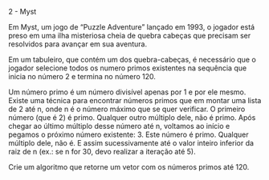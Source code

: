 2 - Myst

Em Myst, um jogo de “Puzzle Adventure” lançado em 1993, o jogador está preso em uma ilha misteriosa cheia de quebra cabeças que precisam ser resolvidos para avançar em sua aventura.

Em um tabuleiro, que contém um dos quebra-cabeças, é necessário que o jogador selecione todos os numero primos existentes na sequência que inicia no número 2 e termina no número 120.

Um número primo é um número divisível apenas por 1 e por ele mesmo.
Existe uma técnica para encontrar números primos que em montar uma lista de 2 até n, onde n é o número máximo que se quer verificar. O primeiro número (que é 2) é primo. Qualquer outro múltiplo dele, não é primo.
Após chegar ao último múltiplo desse número até n, voltamos ao início e pegamos o próximo número existente: 3. Este número é primo. Qualquer múltiplo dele, não é. E assim sucessivamente até o valor inteiro inferior da raiz de n (ex.: se n for 30, devo realizar a iteração até 5).

Crie um algoritmo que retorne um vetor com os números primos até 120.
